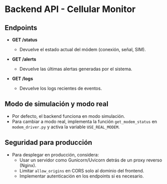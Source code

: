 # Backend API - Cellular Monitor

## Endpoints

- **GET /status**

  - Devuelve el estado actual del módem (conexión, señal, SIM).

- **GET /alerts**

  - Devuelve las últimas alertas generadas por el sistema.

- **GET /logs**
  - Devuelve los logs recientes de eventos.

## Modo de simulación y modo real

- Por defecto, el backend funciona en modo simulación.
- Para cambiar a modo real, implementa la función `get_modem_status` en `modem_driver.py` y activa la variable `USE_REAL_MODEM`.

## Seguridad para producción

- Para desplegar en producción, considera:
  - Usar un servidor como Gunicorn/Uvicorn detrás de un proxy reverso (Nginx).
  - Limitar `allow_origins` en CORS solo al dominio del frontend.
  - Implementar autenticación en los endpoints si es necesario.
